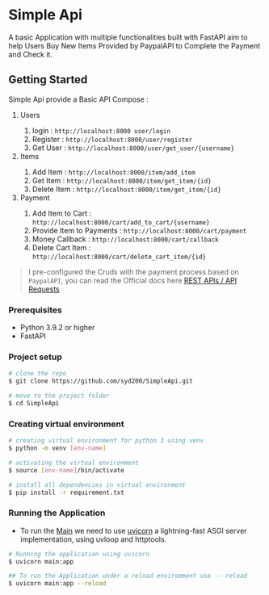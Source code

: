 # Simple Api

A basic Application with multiple functionalities built with FastAPI aim to help Users Buy New Items Provided by PaypalAPI to Complete the Payment and Check it.

## Getting Started

Simple Api provide a Basic API Compose :

<ol>
    <li>Users</li>
<ol>
        <li>login : <code>http://localhost:8000 user/login</code> </li>
        <li>Register : <code>http://localhost:8000/user/register</code></li>
        <li>Get User : <code>http://localhost:8000/user/get_user/{username}</code></li>
</ol>
    <li>Items</li>
<ol>
        <li>Add Item : <code>http://localhost:8000/item/add_item</code></li>
        <li>Get Item : <code>http://localhost:8000/item/get_item/{id}</code></li>
        <li>Delete Item : <code>http://localhost:8000/item/get_item/{id}</code></li>
</ol>
    <li>Payment</li>
<ol>
        <li>Add Item to Cart : <code>http://localhost:8000/cart/add_to_cart/{username}</code></li>
        <li>Provide Item to Payments : <code>http://localhost:8000/cart/payment</code></li>
        <li>Money Callback : <code>http://localhost:8000/cart/callback</code></li>
        <li>Delete Cart Item : <code>http://localhost:8000/cart/delete_cart_item/{id}</code></li>
</ol>
</ol>

> I pre-configured the Cruds with the payment process based on `PaypalAPI`, you can read the Official docs here [REST APIs / API Requests](https://developer.paypal.com/docs/api/reference/api-requests/)

### Prerequisites

- Python 3.9.2 or higher
- FastAPI

### Project setup

```sh
# clone the repo
$ git clone https://github.com/syd200/SimpleApi.git

# move to the project folder
$ cd SimpleApi
```

### Creating virtual environment
```sh
# creating virtual environment for python 3 using venv
$ python -m venv [env-name]

# activating the virtual environment
$ source [env-name]/bin/activate

# install all dependencies in virtual environment
$ pip install -r requirement.txt
```

### Running the Application

- To run the [Main](main.py) we need to use [uvicorn](https://www.uvicorn.org/) a lightning-fast ASGI server implementation, using uvloop and httptools.

```sh
# Running the application using uvicorn
$ uvicorn main:app

## To run the Application under a reload enviromment use -- reload
$ uvicorn main:app --reload
```